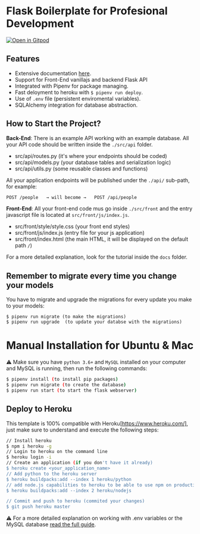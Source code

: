 # Flask Boilerplate for Profesional Development

[![Open in Gitpod](https://gitpod.io/button/open-in-gitpod.svg)](https://gitpod.io/from-referrer/)

## Features

- Extensive documentation [here](https://github.com/4GeeksAcademy/flask-api-vanillajs-boilerplate/tree/master/docs).
- Support for Front-End vanillajs and backend Flask API
- Integrated with Pipenv for package managing.
- Fast deloyment to heroku with `$ pipenv run deploy`.
- Use of `.env` file (persistent enviromental variables).
- SQLAlchemy integration for database abstraction.

## How to Start the Project?

**Back-End**: There is an example API working with an example database. All your API code should be written inside the `./src/api` folder.

- src/api/routes.py (it's where your endpoints should be coded)
- src/api/models.py (your database tables and serialization logic)
- src/api/utils.py (some reusable classes and functions)

All your application endpoints will be published under the `./api/` sub-path, for example:

```bash
POST /people   → will become →   POST /api/people
```

**Front-End**: All your front-end code mus go inside `./src/front` and the entry javascript file is located at `src/front/js/index.js`.

- src/front/style/style.css (your front end styles)
- src/front/js/index.js (entry file for your js application)
- src/front/index.html (the main HTML, it will be displayed on the default path `/`)

For a more detailed explanation, look for the tutorial inside the `docs` folder.

## Remember to migrate every time you change your models

You have to migrate and upgrade the migrations for every update you make to your models:
```
$ pipenv run migrate (to make the migrations)
$ pipenv run upgrade  (to update your databse with the migrations)
```


# Manual Installation for Ubuntu & Mac

⚠️ Make sure you have `python 3.6+` and `MySQL` installed on your computer and MySQL is running, then run the following commands:
```sh
$ pipenv install (to install pip packages)
$ pipenv run migrate (to create the database)
$ pipenv run start (to start the flask webserver)
```


## Deploy to Heroku

This template is 100% compatible with Heroku[https://www.heroku.com/], just make sure to understand and execute the following steps:

```sh
// Install heroku
$ npm i heroku -g
// Login to heroku on the command line
$ heroku login -i
// Create an application (if you don't have it already)
$ heroku create <your_application_name>
// Add python to the heroku server
$ heroku buildpacks:add --index 1 heroku/python
// add node.js capabilities to heroku to be able to use npm on production
$ heroku buildpacks:add --index 2 heroku/nodejs

// Commit and push to heroku (commited your changes)
$ git push heroku master
```
:warning: For a more detailed explanation on working with .env variables or the MySQL database [read the full guide](https://github.com/4GeeksAcademy/flask-rest-hello/blob/master/docs/DEPLOY_YOUR_APP.md).
